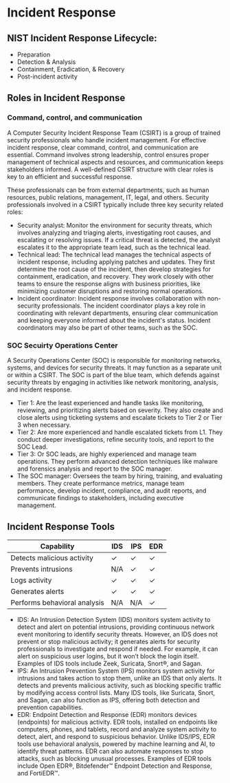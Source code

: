 # Incident Response

## NIST Incident Response Lifecycle:
* Preparation
* Detection & Analysis
* Containment, Eradication, & Recovery
* Post-incident activity

## Roles in Incident Response

### Command, control, and communication
A Computer Security Incident Response Team (CSIRT) is a group of trained security professionals who handle incident management. For effective incident response, clear command, control, and communication are essential. Command involves strong leadership, control ensures proper management of technical aspects and resources, and communication keeps stakeholders informed. A well-defined CSIRT structure with clear roles is key to an efficient and successful response.

These professionals can be from external departments, such as human resources, public relations, management, IT, legal, and others. Security professionals involved in a CSIRT typically include three key security related roles: 
* Security analyst: Monitor the environment for security threats, which involves analyzing and triaging alerts, investigating root causes, and escalating or resolving issues. If a critical threat is detected, the analyst escalates it to the appropriate team lead, such as the technical lead.
* Technical lead: The technical lead manages the technical aspects of incident response, including applying patches and updates. They first determine the root cause of the incident, then develop strategies for containment, eradication, and recovery. They work closely with other teams to ensure the response aligns with business priorities, like minimizing customer disruptions and restoring normal operations.
* Incident coordinator: Incident response involves collaboration with non-security professionals. The incident coordinator plays a key role in coordinating with relevant departments, ensuring clear communication and keeping everyone informed about the incident's status. Incident coordinators may also be part of other teams, such as the SOC.

### SOC Secuirty Operations Center
A Security Operations Center (SOC) is responsible for monitoring networks, systems, and devices for security threats. It may function as a separate unit or within a CSIRT. The SOC is part of the blue team, which defends against security threats by engaging in activities like network monitoring, analysis, and incident response.

* Tier 1: Are the least experienced and handle tasks like monitoring, reviewing, and prioritizing alerts based on severity. They also create and close alerts using ticketing systems and escalate tickets to Tier 2 or Tier 3 when necessary.
* Tier 2: Are more experienced and handle escalated tickets from L1. They conduct deeper investigations, refine security tools, and report to the SOC Lead.
* Tier 3: Or SOC leads, are highly experienced and manage team operations. They perform advanced detection techniques like malware and forensics analysis and report to the SOC manager.
* The SOC manager: Oversees the team by hiring, training, and evaluating members. They create performance metrics, manage team performance, develop incident, compliance, and audit reports, and communicate findings to stakeholders, including executive management.

## Incident Response Tools

| Capability               | IDS | IPS | EDR |
|--------------------------|-----|-----|-----|
| Detects malicious activity| ✓   | ✓   | ✓   |
| Prevents intrusions       | N/A | ✓   | ✓   |
| Logs activity             | ✓   | ✓   | ✓   |
| Generates alerts          | ✓   | ✓   | ✓   |
| Performs behavioral analysis| N/A | N/A | ✓   |

* IDS: An Intrusion Detection System (IDS) monitors system activity to detect and alert on potential intrusions, providing continuous network event monitoring to identify security threats. However, an IDS does not prevent or stop malicious activity; it generates alerts for security professionals to investigate and respond if needed. For example, it can alert on suspicious user logins, but it won’t block the login itself. Examples of IDS tools include Zeek, Suricata, Snort®, and Sagan.
* IPS: An Intrusion Prevention System (IPS) monitors system activity for intrusions and takes action to stop them, unlike an IDS that only alerts. It detects and prevents malicious activity, such as blocking specific traffic by modifying access control lists. Many IDS tools, like Suricata, Snort, and Sagan, can also function as IPS, offering both detection and prevention capabilities.
* EDR: Endpoint Detection and Response (EDR) monitors devices (endpoints) for malicious activity. EDR tools, installed on endpoints like computers, phones, and tablets, record and analyze system activity to detect, alert, and respond to suspicious behavior. Unlike IDS/IPS, EDR tools use behavioral analysis, powered by machine learning and AI, to identify threat patterns. EDR can also automate responses to stop attacks, such as blocking unusual processes. Examples of EDR tools include Open EDR®, Bitdefender™ Endpoint Detection and Response, and FortiEDR™.

